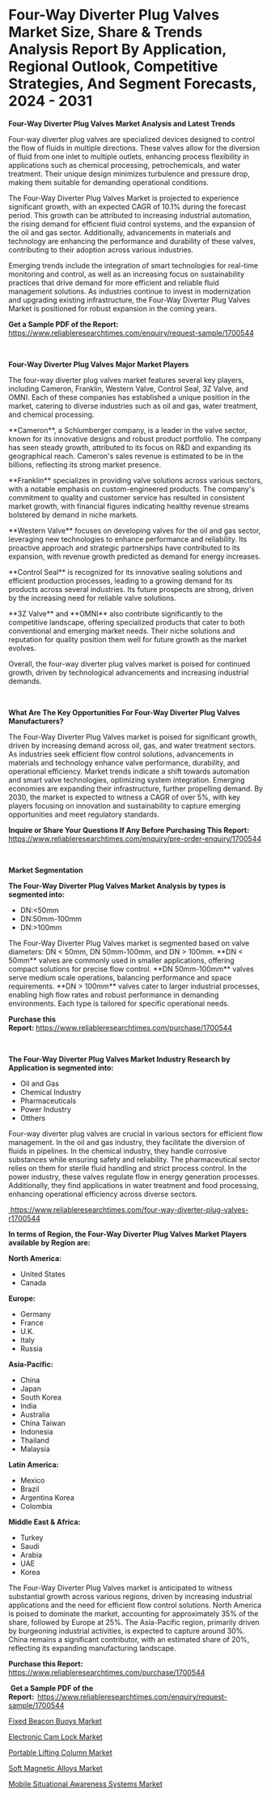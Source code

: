 <p><h1>Four-Way Diverter Plug Valves Market Size, Share & Trends Analysis Report By Application, Regional Outlook, Competitive Strategies, And Segment Forecasts, 2024 - 2031</h1></p><p><strong>Four-Way Diverter Plug Valves Market Analysis and Latest Trends</strong></p>
<p><p>Four-way diverter plug valves are specialized devices designed to control the flow of fluids in multiple directions. These valves allow for the diversion of fluid from one inlet to multiple outlets, enhancing process flexibility in applications such as chemical processing, petrochemicals, and water treatment. Their unique design minimizes turbulence and pressure drop, making them suitable for demanding operational conditions.</p><p>The Four-Way Diverter Plug Valves Market is projected to experience significant growth, with an expected CAGR of 10.1% during the forecast period. This growth can be attributed to increasing industrial automation, the rising demand for efficient fluid control systems, and the expansion of the oil and gas sector. Additionally, advancements in materials and technology are enhancing the performance and durability of these valves, contributing to their adoption across various industries.</p><p>Emerging trends include the integration of smart technologies for real-time monitoring and control, as well as an increasing focus on sustainability practices that drive demand for more efficient and reliable fluid management solutions. As industries continue to invest in modernization and upgrading existing infrastructure, the Four-Way Diverter Plug Valves Market is positioned for robust expansion in the coming years.</p></p>
<p><strong>Get a Sample PDF of the Report:&nbsp;</strong> <a href="https://www.reliableresearchtimes.com/enquiry/request-sample/1700544?utm_campaign=1588&utm_medium=2&utm_source=Github&utm_content=ia&utm_term=30102024&utm_id=four-way-diverter-plug-valves">https://www.reliableresearchtimes.com/enquiry/request-sample/1700544</a></p>
<p>&nbsp;</p>
<p><strong>Four-Way Diverter Plug Valves Major Market Players</strong></p>
<p><p>The four-way diverter plug valves market features several key players, including Cameron, Franklin, Western Valve, Control Seal, 3Z Valve, and OMNI. Each of these companies has established a unique position in the market, catering to diverse industries such as oil and gas, water treatment, and chemical processing.</p><p>**Cameron**, a Schlumberger company, is a leader in the valve sector, known for its innovative designs and robust product portfolio. The company has seen steady growth, attributed to its focus on R&D and expanding its geographical reach. Cameron's sales revenue is estimated to be in the billions, reflecting its strong market presence.</p><p>**Franklin** specializes in providing valve solutions across various sectors, with a notable emphasis on custom-engineered products. The company's commitment to quality and customer service has resulted in consistent market growth, with financial figures indicating healthy revenue streams bolstered by demand in niche markets.</p><p>**Western Valve** focuses on developing valves for the oil and gas sector, leveraging new technologies to enhance performance and reliability. Its proactive approach and strategic partnerships have contributed to its expansion, with revenue growth predicted as demand for energy increases.</p><p>**Control Seal** is recognized for its innovative sealing solutions and efficient production processes, leading to a growing demand for its products across several industries. Its future prospects are strong, driven by the increasing need for reliable valve solutions.</p><p>**3Z Valve** and **OMNI** also contribute significantly to the competitive landscape, offering specialized products that cater to both conventional and emerging market needs. Their niche solutions and reputation for quality position them well for future growth as the market evolves.</p><p>Overall, the four-way diverter plug valves market is poised for continued growth, driven by technological advancements and increasing industrial demands.</p></p>
<p>&nbsp;</p>
<p><strong>What Are The Key Opportunities For Four-Way Diverter Plug Valves Manufacturers?</strong></p>
<p><p>The Four-Way Diverter Plug Valves market is poised for significant growth, driven by increasing demand across oil, gas, and water treatment sectors. As industries seek efficient flow control solutions, advancements in materials and technology enhance valve performance, durability, and operational efficiency. Market trends indicate a shift towards automation and smart valve technologies, optimizing system integration. Emerging economies are expanding their infrastructure, further propelling demand. By 2030, the market is expected to witness a CAGR of over 5%, with key players focusing on innovation and sustainability to capture emerging opportunities and meet regulatory standards.</p></p>
<p><strong>Inquire or Share Your Questions If Any Before Purchasing This Report:</strong> <a href="https://www.reliableresearchtimes.com/enquiry/pre-order-enquiry/1700544?utm_campaign=1588&utm_medium=2&utm_source=Github&utm_content=ia&utm_term=30102024&utm_id=four-way-diverter-plug-valves">https://www.reliableresearchtimes.com/enquiry/pre-order-enquiry/1700544</a></p>
<p>&nbsp;</p>
<p><strong>Market Segmentation</strong></p>
<p><strong>The Four-Way Diverter Plug Valves Market Analysis by types is segmented into:</strong></p>
<p><ul><li>DN:<50mm</li><li>DN:50mm-100mm</li><li>DN:>100mm</li></ul></p>
<p><p>The Four-Way Diverter Plug Valves market is segmented based on valve diameters: DN < 50mm, DN 50mm-100mm, and DN > 100mm. **DN < 50mm** valves are commonly used in smaller applications, offering compact solutions for precise flow control. **DN 50mm-100mm** valves serve medium scale operations, balancing performance and space requirements. **DN > 100mm** valves cater to larger industrial processes, enabling high flow rates and robust performance in demanding environments. Each type is tailored for specific operational needs.</p></p>
<p><strong>Purchase this Report:&nbsp;</strong><a href="https://www.reliableresearchtimes.com/purchase/1700544?utm_campaign=1588&utm_medium=2&utm_source=Github&utm_content=ia&utm_term=30102024&utm_id=four-way-diverter-plug-valves">https://www.reliableresearchtimes.com/purchase/1700544</a></p>
<p>&nbsp;</p>
<p><strong>The Four-Way Diverter Plug Valves Market Industry Research by Application is segmented into:</strong></p>
<p><ul><li>Oil and Gas</li><li>Chemical Industry</li><li>Pharmaceuticals</li><li>Power Industry</li><li>Otthers</li></ul></p>
<p><p>Four-way diverter plug valves are crucial in various sectors for efficient flow management. In the oil and gas industry, they facilitate the diversion of fluids in pipelines. In the chemical industry, they handle corrosive substances while ensuring safety and reliability. The pharmaceutical sector relies on them for sterile fluid handling and strict process control. In the power industry, these valves regulate flow in energy generation processes. Additionally, they find applications in water treatment and food processing, enhancing operational efficiency across diverse sectors.</p></p>
<p><a href="https://www.reliableresearchtimes.com/four-way-diverter-plug-valves-r1700544?utm_campaign=1588&utm_medium=2&utm_source=Github&utm_content=ia&utm_term=30102024&utm_id=four-way-diverter-plug-valves">&nbsp;https://www.reliableresearchtimes.com/four-way-diverter-plug-valves-r1700544</a></p>
<p><strong>In terms of Region, the Four-Way Diverter Plug Valves Market Players available by Region are:</strong></p>
<p>
    <p> <strong> North America: </strong>
        <ul>
            <li>United States</li>
            <li>Canada</li>
        </ul>
        </p> 
    <p> <strong> Europe: </strong>
        <ul>
            <li>Germany</li>
            <li>France</li>
            <li>U.K.</li>
            <li>Italy</li>
            <li>Russia</li>
        </ul>
        </p> 
    <p> <strong> Asia-Pacific: </strong>
        <ul>
            <li>China</li>
            <li>Japan</li>
            <li>South Korea</li>
            <li>India</li>
            <li>Australia</li>
            <li>China Taiwan</li>
            <li>Indonesia</li>
            <li>Thailand</li>
            <li>Malaysia</li>
        </ul>
        </p> 
    <p> <strong> Latin America: </strong>
        <ul>
            <li>Mexico</li>
            <li>Brazil</li>
            <li>Argentina Korea</li>
            <li>Colombia</li>
        </ul>
        </p> 
    <p> <strong> Middle East & Africa: </strong>
        <ul>
            <li>Turkey</li>
            <li>Saudi</li>
            <li>Arabia</li>
            <li>UAE</li>
            <li>Korea</li>
        </ul>
    </p>
    </p>
<p><p>The Four-Way Diverter Plug Valves market is anticipated to witness substantial growth across various regions, driven by increasing industrial applications and the need for efficient flow control solutions. North America is poised to dominate the market, accounting for approximately 35% of the share, followed by Europe at 25%. The Asia-Pacific region, primarily driven by burgeoning industrial activities, is expected to capture around 30%. China remains a significant contributor, with an estimated share of 20%, reflecting its expanding manufacturing landscape.</p></p>
<p><strong>Purchase this Report: </strong><a href="https://www.reliableresearchtimes.com/purchase/1700544?utm_campaign=1588&utm_medium=2&utm_source=Github&utm_content=ia&utm_term=30102024&utm_id=four-way-diverter-plug-valves">https://www.reliableresearchtimes.com/purchase/1700544</a></p>
<p>&nbsp;<strong>Get a Sample PDF of the Report:&nbsp;&nbsp;</strong><a href="https://www.reliableresearchtimes.com/enquiry/request-sample/1700544?utm_campaign=1588&utm_medium=2&utm_source=Github&utm_content=ia&utm_term=30102024&utm_id=four-way-diverter-plug-valves">https://www.reliableresearchtimes.com/enquiry/request-sample/1700544</a></p>
<p><strong></strong></p>
<p><p><a href="https://issuu.com/reportprime-2/docs/fixed-beacon-buoys-market-size-2030_752a715a9acfcf?utm_campaign=1588&utm_medium=2&utm_source=Github&utm_content=ia&utm_term=30102024&utm_id=four-way-diverter-plug-valves">Fixed Beacon Buoys Market</a></p><p><a href="https://www.linkedin.com/pulse/electronic-cam-lock-market-size-status-forecast-2024-2031-gp4te?utm_campaign=1588&utm_medium=2&utm_source=Github&utm_content=ia&utm_term=30102024&utm_id=four-way-diverter-plug-valves">Electronic Cam Lock Market</a></p><p><a href="https://github.com/gulaimolin/Market-Research-Report-List-6/blob/main/portable-lifting-column-market.md?utm_campaign=1588&utm_medium=2&utm_source=Github&utm_content=ia&utm_term=30102024&utm_id=four-way-diverter-plug-valves">Portable Lifting Column Market</a></p><p><a href="https://www.linkedin.com/pulse/emerging-trends-soft-magnetic-alloys-market-global-outlook-hxjyf?utm_campaign=1588&utm_medium=2&utm_source=Github&utm_content=ia&utm_term=30102024&utm_id=four-way-diverter-plug-valves">Soft Magnetic Alloys Market</a></p><p><a href="https://www.linkedin.com/pulse/mobile-situational-awareness-systems-market-maturity-analysis-w0gpc?utm_campaign=1588&utm_medium=2&utm_source=Github&utm_content=ia&utm_term=30102024&utm_id=four-way-diverter-plug-valves">Mobile Situational Awareness Systems Market</a></p></p>